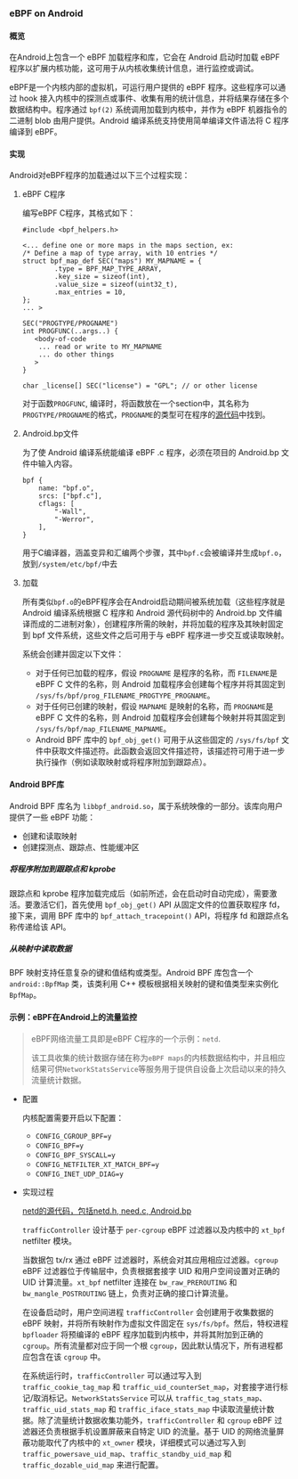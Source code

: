 ### eBPF on Android

#### 概览

在Android上包含一个 eBPF 加载程序和库，它会在 Android 启动时加载 eBPF 程序以扩展内核功能，这可用于从内核收集统计信息，进行监控或调试。

eBPF是一个内核内部的虚拟机，可运行用户提供的 eBPF 程序。这些程序可以通过 hook 接入内核中的探测点或事件、收集有用的统计信息，并将结果存储在多个数据结构中。程序通过 `bpf(2)` 系统调用加载到内核中，并作为 eBPF 机器指令的二进制 blob 由用户提供。Android 编译系统支持使用简单编译文件语法将 C 程序编译到 eBPF。

#### 实现

Android对eBPF程序的加载通过以下三个过程实现：

1. eBPF C程序

   编写eBPF C程序，其格式如下：

   ```
   #include <bpf_helpers.h>
   
   <... define one or more maps in the maps section, ex:
   /* Define a map of type array, with 10 entries */
   struct bpf_map_def SEC("maps") MY_MAPNAME = {
           .type = BPF_MAP_TYPE_ARRAY,
           .key_size = sizeof(int),
           .value_size = sizeof(uint32_t),
           .max_entries = 10,
   };
   ... >
   
   SEC("PROGTYPE/PROGNAME")
   int PROGFUNC(..args..) {
      <body-of-code
       ... read or write to MY_MAPNAME
       ... do other things
      >
   }
   
   char _license[] SEC("license") = "GPL"; // or other license
   ```

   对于函数`PROGFUNC`, 编译时，将函数放在一个section中，其名称为`PROGTYPE/PROGNAME`的格式，`PROGNAME`的类型可在程序的[源代码](https://android.googlesource.com/platform/system/bpf/+/4845288a6e42e13b1bb8063923b24371c9e93397/libbpf_android/Loader.cpp)中找到。

2. Android.bp文件

   为了使 Android 编译系统能编译 eBPF .c 程序，必须在项目的 Android.bp 文件中输入内容。

   ```
   bpf {
       name: "bpf.o",
       srcs: ["bpf.c"],
       cflags: [
           "-Wall",
           "-Werror",
       ],
   }
   ```

   用于C编译器，涵盖变异和汇编两个步骤，其中`bpf.c`会被编译并生成`bpf.o`，放到`/system/etc/bpf/`中去

3. 加载

   所有类似`bpf.o`的eBPF程序会在Android启动期间被系统加载（这些程序就是 Android 编译系统根据 C 程序和 Android 源代码树中的 Android.bp 文件编译而成的二进制对象），创建程序所需的映射，并将加载的程序及其映射固定到 bpf 文件系统，这些文件之后可用于与 eBPF 程序进一步交互或读取映射。

   系统会创建并固定以下文件：

   - 对于任何已加载的程序，假设 `PROGNAME` 是程序的名称，而 `FILENAME`是 eBPF C 文件的名称，则 Android 加载程序会创建每个程序并将其固定到 `/sys/fs/bpf/prog_FILENAME_PROGTYPE_PROGNAME`。
   - 对于任何已创建的映射，假设 `MAPNAME` 是映射的名称，而 `PROGNAME`是 eBPF C 文件的名称，则 Android 加载程序会创建每个映射并将其固定到 `/sys/fs/bpf/map_FILENAME_MAPNAME`。
   - Android BPF 库中的 `bpf_obj_get()` 可用于从这些固定的 `/sys/fs/bpf` 文件中获取文件描述符。此函数会返回文件描述符，该描述符可用于进一步执行操作（例如读取映射或将程序附加到跟踪点）。

#### Android BPF库

Android BPF 库名为 `libbpf_android.so`，属于系统映像的一部分。该库向用户提供了一些 eBPF 功能：

- 创建和读取映射
- 创建探测点、跟踪点、性能缓冲区

##### 将程序附加到跟踪点和 kprobe

跟踪点和 kprobe 程序加载完成后（如前所述，会在启动时自动完成），需要激活。要激活它们，首先使用 `bpf_obj_get()` API 从固定文件的位置获取程序 fd，接下来，调用 BPF 库中的 `bpf_attach_tracepoint()` API，将程序 fd 和跟踪点名称传递给该 API。

##### 从映射中读取数据

BPF 映射支持任意复杂的键和值结构或类型。Android BPF 库包含一个 `android::BpfMap` 类，该类利用 C++ 模板根据相关映射的键和值类型来实例化 `BpfMap`。

#### 示例：eBPF在Android上的流量监控

> eBPF网络流量工具即是eBPF C程序的一个示例：`netd`.
>
> 该工具收集的统计数据存储在称为`eBPF maps`的内核数据结构中，并且相应结果可供`NetworkStatsService`等服务用于提供自设备上次启动以来的持久流量统计数据。

- 配置

  内核配置需要开启以下配置：

  - `CONFIG_CGROUP_BPF=y`
  - `CONFIG_BPF=y`
  - `CONFIG_BPF_SYSCALL=y`
  - `CONFIG_NETFILTER_XT_MATCH_BPF=y`
  - `CONFIG_INET_UDP_DIAG=y`

- 实现过程

  [netd的源代码，包括netd.h, need.c, Android.bp](https://android.googlesource.com/platform/system/bpf/+/4845288a6e42e13b1bb8063923b24371c9e93397/progs)

  `trafficController` 设计基于 `per-cgroup` eBPF 过滤器以及内核中的 `xt_bpf` netfilter 模块。

  当数据包 tx/rx 通过 eBPF 过滤器时，系统会对其应用相应过滤器。`cgroup` eBPF 过滤器位于传输层中，负责根据套接字 UID 和用户空间设置对正确的 UID 计算流量。`xt_bpf` netfilter 连接在 `bw_raw_PREROUTING` 和 `bw_mangle_POSTROUTING` 链上，负责对正确的接口计算流量。

  在设备启动时，用户空间进程 `trafficController` 会创建用于收集数据的 eBPF 映射，并将所有映射作为虚拟文件固定在 `sys/fs/bpf`。然后，特权进程 `bpfloader` 将预编译的 eBPF 程序加载到内核中，并将其附加到正确的 `cgroup`。所有流量都对应于同一个根 `cgroup`，因此默认情况下，所有进程都应包含在该 `cgroup` 中。

  在系统运行时，`trafficController` 可以通过写入到 `traffic_cookie_tag_map` 和 `traffic_uid_counterSet_map`，对套接字进行标记/取消标记。`NetworkStatsService` 可以从 `traffic_tag_stats_map`、`traffic_uid_stats_map` 和 `traffic_iface_stats_map` 中读取流量统计数据。除了流量统计数据收集功能外，`trafficController` 和 `cgroup` eBPF 过滤器还负责根据手机设置屏蔽来自特定 UID 的流量。基于 UID 的网络流量屏蔽功能取代了内核中的 `xt_owner` 模块，详细模式可以通过写入到 `traffic_powersave_uid_map`、`traffic_standby_uid_map` 和 `traffic_dozable_uid_map` 来进行配置。